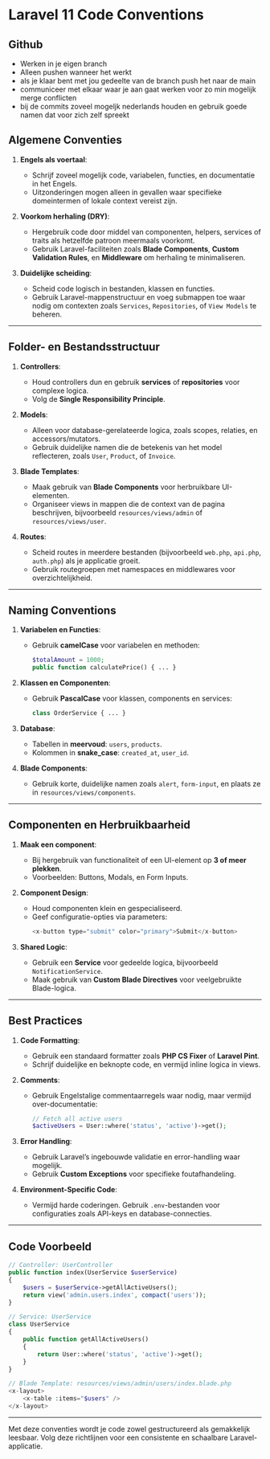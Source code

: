 # Laravel 11 Code Conventions

## Github
- Werken in je eigen branch
- Alleen pushen wanneer het werkt
- als je klaar bent met jou gedeelte van de branch push het naar de main
- communiceer met elkaar waar je aan gaat werken voor zo min mogelijk merge conflicten
- bij de commits zoveel mogeljk nederlands houden en gebruik goede namen dat voor zich zelf spreekt

## Algemene Conventies
1. **Engels als voertaal**:
   - Schrijf zoveel mogelijk code, variabelen, functies, en documentatie in het Engels.  
   - Uitzonderingen mogen alleen in gevallen waar specifieke domeintermen of lokale context vereist zijn.

2. **Voorkom herhaling (DRY)**:
   - Hergebruik code door middel van componenten, helpers, services of traits als hetzelfde patroon meermaals voorkomt.  
   - Gebruik Laravel-faciliteiten zoals **Blade Components**, **Custom Validation Rules**, en **Middleware** om herhaling te minimaliseren.

3. **Duidelijke scheiding**:
   - Scheid code logisch in bestanden, klassen en functies.  
   - Gebruik Laravel-mappenstructuur en voeg submappen toe waar nodig om contexten zoals `Services`, `Repositories`, of `View Models` te beheren.

---

## Folder- en Bestandsstructuur
1. **Controllers**:
   - Houd controllers dun en gebruik **services** of **repositories** voor complexe logica.  
   - Volg de **Single Responsibility Principle**.

2. **Models**:
   - Alleen voor database-gerelateerde logica, zoals scopes, relaties, en accessors/mutators.  
   - Gebruik duidelijke namen die de betekenis van het model reflecteren, zoals `User`, `Product`, of `Invoice`.

3. **Blade Templates**:
   - Maak gebruik van **Blade Components** voor herbruikbare UI-elementen.  
   - Organiseer views in mappen die de context van de pagina beschrijven, bijvoorbeeld `resources/views/admin` of `resources/views/user`.

4. **Routes**:
   - Scheid routes in meerdere bestanden (bijvoorbeeld `web.php`, `api.php`, `auth.php`) als je applicatie groeit.  
   - Gebruik routegroepen met namespaces en middlewares voor overzichtelijkheid.

---

## Naming Conventions
1. **Variabelen en Functies**:
   - Gebruik **camelCase** voor variabelen en methoden:  
     ```php
     $totalAmount = 1000;
     public function calculatePrice() { ... }
     ```

2. **Klassen en Componenten**:
   - Gebruik **PascalCase** voor klassen, components en services:  
     ```php
     class OrderService { ... }
     ```

3. **Database**:
   - Tabellen in **meervoud**: `users`, `products`.  
   - Kolommen in **snake_case**: `created_at`, `user_id`.

4. **Blade Components**:
   - Gebruik korte, duidelijke namen zoals `alert`, `form-input`, en plaats ze in `resources/views/components`.

---

## Componenten en Herbruikbaarheid
1. **Maak een component**:
   - Bij hergebruik van functionaliteit of een UI-element op **3 of meer plekken**.  
   - Voorbeelden: Buttons, Modals, en Form Inputs.

2. **Component Design**:
   - Houd componenten klein en gespecialiseerd.  
   - Geef configuratie-opties via parameters:  
     ```php
     <x-button type="submit" color="primary">Submit</x-button>
     ```

3. **Shared Logic**:
   - Gebruik een **Service** voor gedeelde logica, bijvoorbeeld `NotificationService`.  
   - Maak gebruik van **Custom Blade Directives** voor veelgebruikte Blade-logica.

---

## Best Practices
1. **Code Formatting**:
   - Gebruik een standaard formatter zoals **PHP CS Fixer** of **Laravel Pint**.  
   - Schrijf duidelijke en beknopte code, en vermijd inline logica in views.

2. **Comments**:
   - Gebruik Engelstalige commentaarregels waar nodig, maar vermijd over-documentatie:  
     ```php
     // Fetch all active users
     $activeUsers = User::where('status', 'active')->get();
     ```

3. **Error Handling**:
   - Gebruik Laravel’s ingebouwde validatie en error-handling waar mogelijk.  
   - Gebruik **Custom Exceptions** voor specifieke foutafhandeling.

4. **Environment-Specific Code**:
   - Vermijd harde coderingen. Gebruik `.env`-bestanden voor configuraties zoals API-keys en database-connecties.

---

## Code Voorbeeld
```php
// Controller: UserController
public function index(UserService $userService)
{
    $users = $userService->getAllActiveUsers();
    return view('admin.users.index', compact('users'));
}

// Service: UserService
class UserService 
{
    public function getAllActiveUsers()
    {
        return User::where('status', 'active')->get();
    }
}

// Blade Template: resources/views/admin/users/index.blade.php
<x-layout>
    <x-table :items="$users" />
</x-layout>
```
---

Met deze conventies wordt je code zowel gestructureerd als gemakkelijk leesbaar. Volg deze richtlijnen voor een consistente en schaalbare Laravel-applicatie.
